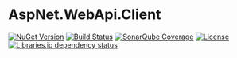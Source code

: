 # AspNet.WebApi.Client
[![NuGet Version](https://img.shields.io/nuget/v/AspNet.WebApi.Client.svg?style=flat)](https://www.nuget.org/packages?q=AspNet.WebApi.Client)
[![Build Status](https://img.shields.io/appveyor/tests/LeonidEfremov/aspnet-webapi-client.svg?style=flat)](https://ci.appveyor.com/project/LeonidEfremov/aspnet-webapi-client/)
[![SonarQube Coverage](https://img.shields.io/sonar/http/sonarcloud.io/AspNet.WebApi.Client/coverage.svg?style=flat)](https://sonarcloud.io/dashboard?id=AspNet.WebApi.Client)
[![License](https://img.shields.io/github/license/LeonidEfremov/AspNet.WebApi.Client.svg?style=flat)](https://github.com/LeonidEfremov/aspnet.webapi.client/blob/master/license.md)
[![Libraries.io dependency status](https://img.shields.io/librariesio/github/LeonidEfremov/aspnet.webapi.client.svg)](https://libraries.io/github/LeonidEfremov/aspnet.webapi.client)